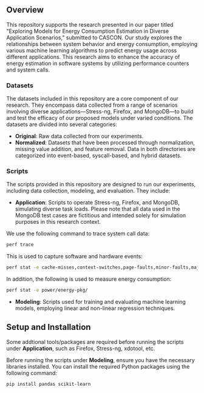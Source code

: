 ## Overview

This repository supports the research presented in our paper titled "Exploring Models for Energy Consumption Estimation in Diverse Application Scenarios," submitted to CASCON. Our study explores the relationships between system behavior and energy consumption, employing various machine learning algorithms to predict energy usage across different applications. This research aims to enhance the accuracy of energy estimation in software systems by utilizing performance counters and system calls.

### Datasets

The datasets included in this repository are a core component of our research. They encompass data collected from a range of scenarios involving diverse applications—Stress-ng, Firefox, and MongoDB—to build and test the efficacy of our proposed models under varied conditions. The datasets are divided into several categories:
- **Original**: Raw data collected from our experiments.
- **Normalized**: Datasets that have been processed through normalization, missing value addition, and feature removal. Data in both directories are categorized into event-based, syscall-based, and hybrid datasets.

### Scripts

The scripts provided in this repository are designed to run our experiments, including data collection, modeling, and evaluation. They include:
- **Application**: Scripts to operate Stress-ng, Firefox, and MongoDB, simulating diverse task loads. Please note that all data used in the MongoDB test cases are fictitious and intended solely for simulation purposes in this research context.
  
We use the following command to trace system call data:   
```bash
perf trace
```
This is used to capture software and hardware events: 
```bash
perf stat -e cache-misses,context-switches,page-faults,minor-faults,major-faults,branch-misses,instructions,cpu-cycles,cache-references,msr/tsc/,cpu-clock,ex_ret_instr
```
In addition, the following is used to measure energy consumption: 
```bash
perf stat -e power/energy-pkg/
```
- **Modeling**: Scripts used for training and evaluating machine learning models, employing linear and non-linear regression techniques.

## Setup and Installation

Some addtional tools/packages are required before running the scripts under **Application**, such as Firefox, Stress-ng, xdotool, etc.

Before running the scripts under **Modeling**, ensure you have the necessary libraries installed. You can install the required Python packages using the following command:

```bash
pip install pandas scikit-learn
